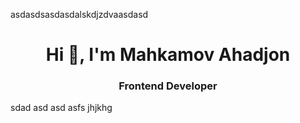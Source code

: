 asdasdsasdasdalskdjzdvaasdasd<h1 align="center">Hi 👋, I'm Mahkamov Ahadjon</h1>


<h3 align="center">Frontend Developer</h3>

sdad
asd
asd
asfs
jhjkhg
